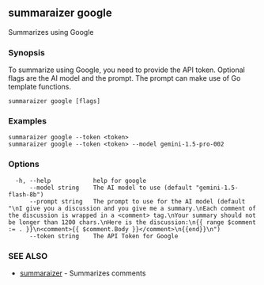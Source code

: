 ## summaraizer google

Summarizes using Google

### Synopsis

To summarize using Google, you need to provide the API token.
Optional flags are the AI model and the prompt. The prompt can make use of Go template functions.

```
summaraizer google [flags]
```

### Examples

```
summaraizer google --token <token>
summaraizer google --token <token> --model gemini-1.5-pro-002
```

### Options

```
  -h, --help            help for google
      --model string    The AI model to use (default "gemini-1.5-flash-8b")
      --prompt string   The prompt to use for the AI model (default "\nI give you a discussion and you give me a summary.\nEach comment of the discussion is wrapped in a <comment> tag.\nYour summary should not be longer than 1200 chars.\nHere is the discussion:\n{{ range $comment := . }}\n<comment>{{ $comment.Body }}</comment>\n{{end}}\n")
      --token string    The API Token for Google
```

### SEE ALSO

* [summaraizer](summaraizer.md)	 - Summarizes comments

